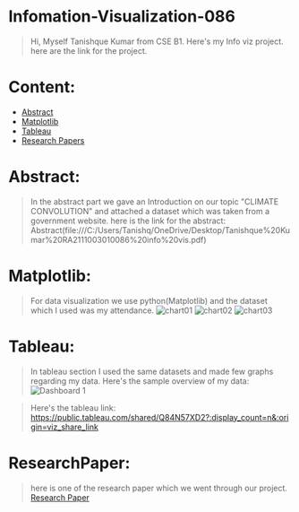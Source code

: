 # Infomation-Visualization-086
>Hi, Myself Tanishque Kumar from CSE B1. Here's my Info viz project.
>here are the link for the project.
# Content:
* [Abstract](Abstract)
* [Matplotlib](Matplotlib)
* [Tableau](Tableau)
* [Research Papers](ResearchPaper)

# Abstract:
>In the abstract part we gave an Introduction on our topic "CLIMATE CONVOLUTION" and attached a dataset which was taken from a government website.
>here is the link for the abstract: Abstract(file:///C:/Users/Tanishq/OneDrive/Desktop/Tanishque%20Kumar%20RA2111003010086%20info%20vis.pdf)

# Matplotlib: 
>For data visualization we use python(Matplotlib) and the dataset which I used was my attendance.
> ![chart01](https://github.com/Tani2189/Infomation-Visualization-086/assets/96855667/463618e4-ef26-4449-ad9c-9e26438684ae)
>![chart02](https://github.com/Tani2189/Infomation-Visualization-086/assets/96855667/3168d0bb-0a70-4728-b212-52b06e5f0fb6)
>![chart03](https://github.com/Tani2189/Infomation-Visualization-086/assets/96855667/0acc4c0f-2cf5-41c8-bfeb-68b3a6f47268)

# Tableau:
>In tableau section I used the same datasets and made few graphs regarding my data.
>Here's the sample overview of my data: ![Dashboard 1](https://github.com/Tani2189/Infomation-Visualization-086/assets/96855667/78f77b4f-c32a-462e-9820-3af2e243fdeb)

>Here's the tableau link: https://public.tableau.com/shared/Q84N57XD2?:display_count=n&:origin=viz_share_link

# ResearchPaper:
>here is one of the research paper which we went through our project.
>[Research Paper](https://www.connectedpapers.com/main/4ac0ca7f960d6da46d14ead821dfa8ead446e742/Comparing-and-Interpreting-Differently%20Designed-Random-Forests-for-Next%20Day-Severe-Weather-Hazard-Prediction/graph)
